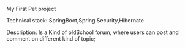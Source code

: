 My First Pet project

Technical stack: SpringBoot,Spring Security,Hibernate

Description:
Is a Kind of oldSchool forum, where users can post and comment
on different kind of topic;

